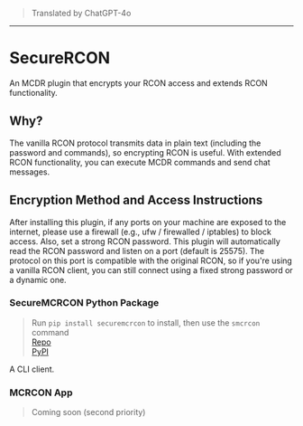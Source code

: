 
> Translated by ChatGPT-4o

---

# SecureRCON

An MCDR plugin that encrypts your RCON access and extends RCON functionality.

## Why?

The vanilla RCON protocol transmits data in plain text (including the password and commands), so encrypting RCON is useful. With extended RCON functionality, you can execute MCDR commands and send chat messages.

## Encryption Method and Access Instructions

After installing this plugin, if any ports on your machine are exposed to the internet, please use a firewall (e.g., ufw / firewalled / iptables) to block access. Also, set a strong RCON password. This plugin will automatically read the RCON password and listen on a port (default is 25575). The protocol on this port is compatible with the original RCON, so if you're using a vanilla RCON client, you can still connect using a fixed strong password or a dynamic one.

### SecureMCRCON Python Package

> Run `pip install securemcrcon` to install, then use the `smcrcon` command  
> [Repo](https://github.com/wang-yupu/SecureMCRCON)  
> [PyPI](https://pypi.org/project/securemcrcon/)

A CLI client.

### MCRCON App

> Coming soon (second priority)

<!-- [GitHub](https://github.com/wang-yupu/)
This app will support Windows / macOS (Coming Soon) / Linux (Coming Soon) / Android. It allows encrypted RCON connections and is also a feature-rich graphical RCON client. -->